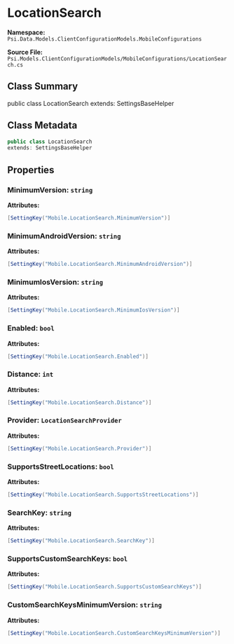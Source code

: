 # LocationSearch

**Namespace:** `Psi.Data.Models.ClientConfigurationModels.MobileConfigurations`

**Source File:** `Psi.Models.ClientConfigurationModels/MobileConfigurations/LocationSearch.cs`

## Class Summary

public class LocationSearch
extends: SettingsBaseHelper

## Class Metadata

```typescript
public class LocationSearch
extends: SettingsBaseHelper
```

## Properties

### MinimumVersion: `string`

**Attributes:**
```csharp
[SettingKey("Mobile.LocationSearch.MinimumVersion")]
```

### MinimumAndroidVersion: `string`

**Attributes:**
```csharp
[SettingKey("Mobile.LocationSearch.MinimumAndroidVersion")]
```

### MinimumIosVersion: `string`

**Attributes:**
```csharp
[SettingKey("Mobile.LocationSearch.MinimumIosVersion")]
```

### Enabled: `bool`

**Attributes:**
```csharp
[SettingKey("Mobile.LocationSearch.Enabled")]
```

### Distance: `int`

**Attributes:**
```csharp
[SettingKey("Mobile.LocationSearch.Distance")]
```

### Provider: `LocationSearchProvider`

**Attributes:**
```csharp
[SettingKey("Mobile.LocationSearch.Provider")]
```

### SupportsStreetLocations: `bool`

**Attributes:**
```csharp
[SettingKey("Mobile.LocationSearch.SupportsStreetLocations")]
```

### SearchKey: `string`

**Attributes:**
```csharp
[SettingKey("Mobile.LocationSearch.SearchKey")]
```

### SupportsCustomSearchKeys: `bool`

**Attributes:**
```csharp
[SettingKey("Mobile.LocationSearch.SupportsCustomSearchKeys")]
```

### CustomSearchKeysMinimumVersion: `string`

**Attributes:**
```csharp
[SettingKey("Mobile.LocationSearch.CustomSearchKeysMinimumVersion")]
```
